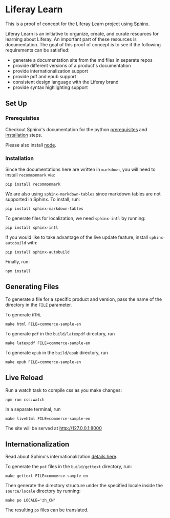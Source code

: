 # Liferay Learn

This is a proof of concept for the Liferay Learn project using [Sphinx](http://www.sphinx-doc.org/en/master/).

Liferay Learn is an initiative to organize, create, and curate resources for learning about Liferay. An important part of these resources is documentation. The goal of this proof of concept is to see if the following requirements can be satisfied:

-   generate a documentation site from the md files in separate repos
-   provide different versions of a product's documentation
-   provide internationalization support
-   provide pdf and epub support
-   consistent design language with the Liferay brand
-   provide syntax highlighting support

## Set Up

### Prerequisites

Checkout Sphinx's documentation for the python [prerequisites](http://www.sphinx-doc.org/en/master/intro.html#prerequisites) and [installation](http://www.sphinx-doc.org/en/master/usage/installation.html) steps.

Please also install [node](https://nodejs.org/en/).

### Installation

Since the documentations here are written in `markdown`, you will need to install `recommonmark` via:

```
pip install recommonmark
```

We are also using `sphinx-markdown-tables` since markdown tables are not supported in Sphinx. To install, run:

```
pip install sphinx-markdown-tables
```

To generate files for localization, we need `sphinx-intl` by running:

```
pip install sphinx-intl
```

If you would like to take advantage of the live update feature, install `sphinx-autobuild` with:

```
pip install sphinx-autobuild
```

Finally, run:

```
npm install
```

## Generating Files

To generate a file for a specific product and version, pass the name of the directory in the `FILE` parameter.

To generate `HTML` 

```
make html FILE=commerce-sample-en
```
To generate `pdf` in the `build/latexpdf` directory, run

```
make latexpdf FILE=commerce-sample-en
```

To generate `epub` in the `build/epub` directory, run

```
make epub FILE=commerce-sample-en
```

## Live Reload

Run a watch task to compile css as you make changes:

```
npm run css:watch
```

In a separate terminal, run

```
make livehtml FILE=commerce-sample-en
```

The site will be served at http://127.0.0.1:8000

## Internationalization

Read about Sphinx's internationalization [details here](http://www.sphinx-doc.org/en/master/usage/advanced/intl.html).

To generate the `pot` files in the `build/gettext` directory, run:

```
make gettext FILE=commerce-sample-en
```

Then generate the directory structure under the specified locale inside the `source/locale` directory by running:

```
make po LOCALE='zh_CN'
```

The resulting `po` files can be translated.